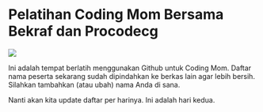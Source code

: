 # Pelatihan Coding Mom Bersama Bekraf dan Procodecg

![](https://procodecg.files.wordpress.com/2016/04/img_9440.jpg?w=687)

Ini adalah tempat berlatih menggunakan Github untuk Coding Mom.
Daftar nama peserta sekarang sudah dipindahkan ke berkas lain agar lebih bersih.
Silahkan tambahkan (atau ubah) nama Anda di sana.

Nanti akan kita update daftar per harinya.
Ini adalah hari kedua.
